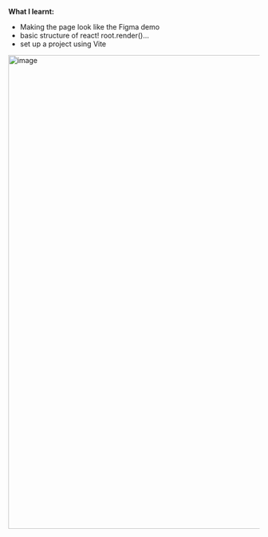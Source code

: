 **What I learnt:**
- Making the page look like the Figma demo
- basic structure of react! root.render()...
- set up a project using Vite

<img width="1043" height="950" alt="image" src="https://github.com/user-attachments/assets/073ae83f-c798-48e8-8aa6-b907ec44b46b" />
